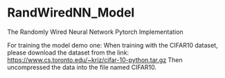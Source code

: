 # RandWiredNN_Model
 The Randomly Wired Neural Network Pytorch Implementation

 For training the model demo one:
 When training with the CIFAR10 dataset, please download the dataset from the link: https://www.cs.toronto.edu/~kriz/cifar-10-python.tar.gz
 Then uncompressed the data into the file named CIFAR10.